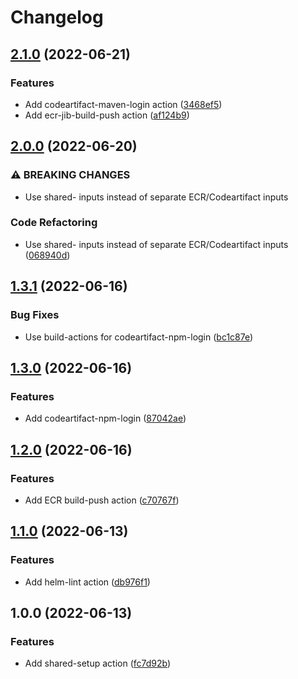 # Changelog

## [2.1.0](https://github.com/riskalyze/build-actions/compare/v2.0.0...v2.1.0) (2022-06-21)


### Features

* Add codeartifact-maven-login action ([3468ef5](https://github.com/riskalyze/build-actions/commit/3468ef51db1332d79fc13aa568904a74efd6479c))
* Add ecr-jib-build-push action ([af124b9](https://github.com/riskalyze/build-actions/commit/af124b9f39f24ebd3fa55a54abb7c9a578ceee9c))

## [2.0.0](https://github.com/riskalyze/build-actions/compare/v1.3.1...v2.0.0) (2022-06-20)


### ⚠ BREAKING CHANGES

* Use shared- inputs instead of separate ECR/Codeartifact inputs

### Code Refactoring

* Use shared- inputs instead of separate ECR/Codeartifact inputs ([068940d](https://github.com/riskalyze/build-actions/commit/068940de8d5ec24a9cb99bf3bf79319f1db4bb0a))

## [1.3.1](https://github.com/riskalyze/build-actions/compare/v1.3.0...v1.3.1) (2022-06-16)


### Bug Fixes

* Use build-actions for codeartifact-npm-login ([bc1c87e](https://github.com/riskalyze/build-actions/commit/bc1c87ebdb700c61251841ad05bda61ed324f669))

## [1.3.0](https://github.com/riskalyze/build-actions/compare/v1.2.0...v1.3.0) (2022-06-16)


### Features

* Add codeartifact-npm-login ([87042ae](https://github.com/riskalyze/build-actions/commit/87042ae1aa55bc3f8ad84c90a5e20cc2852b1868))

## [1.2.0](https://github.com/riskalyze/build-actions/compare/v1.1.0...v1.2.0) (2022-06-16)


### Features

* Add ECR build-push action ([c70767f](https://github.com/riskalyze/build-actions/commit/c70767f408f4982935735c160e66b619fe1999c2))

## [1.1.0](https://github.com/riskalyze/build-actions/compare/v1.0.0...v1.1.0) (2022-06-13)


### Features

* Add helm-lint action ([db976f1](https://github.com/riskalyze/build-actions/commit/db976f15a791938685d705d42cac271360b7f5d8))

## 1.0.0 (2022-06-13)


### Features

* Add shared-setup action ([fc7d92b](https://github.com/riskalyze/build-actions/commit/fc7d92b52afa0038d05c90e9d8f472f71ad68dd3))
